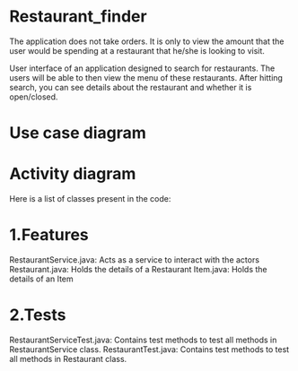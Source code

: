 # Restaurant_finder
The application does not take orders. It is only to view the amount that the user would be spending at a restaurant that he/she is looking to visit.

User interface of an application designed to search for restaurants. The users will be able to then view the menu of these restaurants. After hitting search, you can see details about the restaurant and whether it is open/closed.
# Use case diagram


# Activity diagram

Here is a list of classes present in the code:

# 1.Features
RestaurantService.java: Acts as a service to interact with the actors
Restaurant.java: Holds the details of a Restaurant
Item.java: Holds the details of an Item
# 2.Tests
RestaurantServiceTest.java: Contains test methods to test all methods in RestaurantService class.
RestaurantTest.java: Contains test methods to test all methods in Restaurant class. 

 
